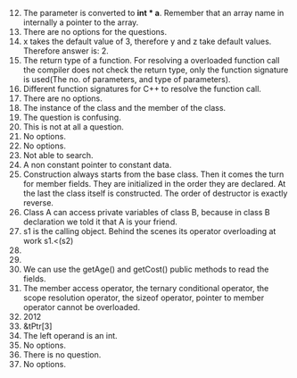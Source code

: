 12. The parameter is converted to **int * a**. Remember that an array name in internally a pointer to the array.
13. There are no options for the questions.
14. x takes the default value of 3, therefore y and z take default values. Therefore answer is: 2.
15. The return type of a function. For resolving a overloaded function call the compiler does not check the return type, only the function signature is used(The no. of parameters, and type of parameters).
16. Different function signatures for C++ to resolve the function call.
17. There are no options.
18. The instance of the class and the member of the class.
19. The question is confusing.
20. This is not at all a question.
21. No options.
22. No options.
23. Not able to search.
24. A non constant pointer to constant data.
25. Construction always starts from the base class. Then it comes the turn for member fields. They are initialized in the order they are declared. At the last the class itself is constructed. The order of destructor is exactly reverse.
26. Class A can access private variables of class B, because in class B declaration we told it that A is your friend.
28. s1 is the calling object. Behind the scenes its operator overloading at work s1.<(s2)
30.
31.
32. We can use the getAge() and getCost() public methods to read the fields.
33. The member access operator, the ternary conditional operator, the scope resolution operator, the sizeof operator, pointer to member operator cannot be overloaded.
34. 2012
35.  &tPtr[3]
36. The left operand is an int.
37. No options.
38. There is no question.
39. No options.
